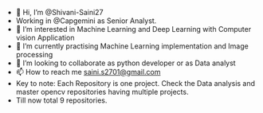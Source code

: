 - 👋 Hi, I’m @Shivani-Saini27
- Working in @Capgemini as Senior Analyst.
- 👀 I’m interested in Machine Learning and Deep Learning with Computer vision Application
- 🌱 I’m currently practising Machine Learning implementation and Image processing 
- 💞️ I’m looking to collaborate as python developer or as Data analyst 
- 📫 How to reach me saini.s2701@gmail.com
- Key to note: Each Repository is one project. Check the Data analysis and master opencv repositories having multiple projects.
- Till now total 9 repositories.
<!---
Shivani-Saini27/Shivani-Saini27 is a ✨ special ✨ repository because its `README.md` (this file) appears on your GitHub profile.
You can click the Preview link to take a look at your changes.
--->
